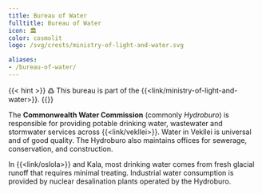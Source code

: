 ```yaml
---
title: Bureau of Water
fulltitle: Bureau of Water
icon: 🏛️
color: cosmolit
logo: /svg/crests/ministry-of-light-and-water.svg

aliases:
- /bureau-of-water/
---
```

{{< hint >}}
߷ This bureau is part of the {{<link/ministry-of-light-and-water>}}.
{{</hint>}}

The <span class="fi fi-min-light-and-water fis"></span> **Commonwealth Water Commission** (commonly *Hydroburo*) is responsible for providing potable drinking water, wastewater and stormwater services across {{<link/vekllei>}}. Water in Vekllei is universal and of good quality. The Hydroburo also maintains offices for sewerage, conservation, and construction.

In {{<link/oslola>}} and Kala, most drinking water comes from fresh glacial runoff that requires minimal treating. Industrial water consumption is provided by nuclear desalination plants operated by the Hydroburo.